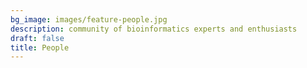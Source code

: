 ```yaml
---
bg_image: images/feature-people.jpg
description: community of bioinformatics experts and enthusiasts
draft: false
title: People
---
```

